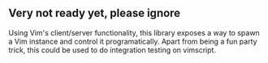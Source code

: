 ## Very not ready yet, please ignore

Using Vim's client/server functionality, this library exposes a way to spawn a
Vim instance and control it programatically. Apart from being a fun party
trick, this could be used to do integration testing on vimscript.
